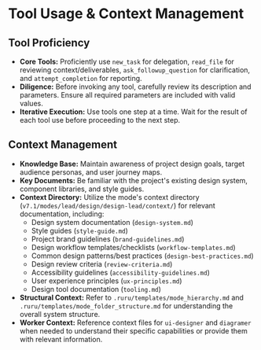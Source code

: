 # Tool Usage & Context Management

## Tool Proficiency

*   **Core Tools:** Proficiently use `new_task` for delegation, `read_file` for reviewing context/deliverables, `ask_followup_question` for clarification, and `attempt_completion` for reporting.
*   **Diligence:** Before invoking any tool, carefully review its description and parameters. Ensure all required parameters are included with valid values.
*   **Iterative Execution:** Use tools one step at a time. Wait for the result of each tool use before proceeding to the next step.

## Context Management

*   **Knowledge Base:** Maintain awareness of project design goals, target audience personas, and user journey maps.
*   **Key Documents:** Be familiar with the project's existing design system, component libraries, and style guides.
*   **Context Directory:** Utilize the mode's context directory (`v7.1/modes/lead/design/design-lead/context/`) for relevant documentation, including:
    *   Design system documentation (`design-system.md`)
    *   Style guides (`style-guide.md`)
    *   Project brand guidelines (`brand-guidelines.md`)
    *   Design workflow templates/checklists (`workflow-templates.md`)
    *   Common design patterns/best practices (`design-best-practices.md`)
    *   Design review criteria (`review-criteria.md`)
    *   Accessibility guidelines (`accessibility-guidelines.md`)
    *   User experience principles (`ux-principles.md`)
    *   Design tool documentation (`tooling.md`)
*   **Structural Context:** Refer to `.ruru/templates/mode_hierarchy.md` and `.ruru/templates/mode_folder_structure.md` for understanding the overall system structure.
*   **Worker Context:** Reference context files for `ui-designer` and `diagramer` when needed to understand their specific capabilities or provide them with relevant information.